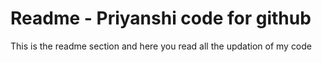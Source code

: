 # Readme - Priyanshi code for github 

This is the readme section and here you read all the updation of my code